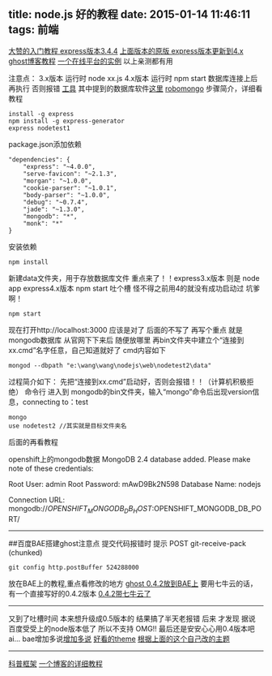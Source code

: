 title: node.js 好的教程
date: 2015-01-14 11:46:11
tags: 前端
---
[大赞的入门教程 express版本3.4.4](http://www.unfish.net/archives/772-20131207.html)
[上面版本的原版 express版本更新到4.x](http://cwbuecheler.com/web/tutorials/2013/node-express-mongo/)
[ghost博客教程](http://capbone.com/ghost/)
[一个在线平台的实例](http://www.cnblogs.com/gaojun/p/4153965.html)
以上亲测都有用
<!--more-->
注意点：
3.x版本 运行时 node xx.js
4.x版本 运行时  npm start
数据库连接上后 再执行 否则报错
[工具](http://xuyuan923.github.io/2014/09/25/nodejs-notes/) 其中提到的数据库软件[这里](http://yhv5.com/mongovue_480.html)
[robomongo](http://qianduanblog.com/post/nodejs-learning-12-robomongo-mongodb-client.html)
步骤简介，详细看教程

    install -g express
    npm install -g express-generator
    express nodetest1
package.json添加依赖

    "dependencies": {
        "express": "~4.0.0",
        "serve-favicon": "~2.1.3",
        "morgan": "~1.0.0",
        "cookie-parser": "~1.0.1",
        "body-parser": "~1.0.0",
        "debug": "~0.7.4",
        "jade": "~1.3.0",
        "mongodb": "*",
        "monk": "*"
    }
安装依赖

    npm install
新建data文件夹，用于存放数据库文件
重点来了！！express3.x版本 则是 node app
express4.x版本 npm start
吐个槽 怪不得之前用4的就没有成功启动过 坑爹啊！

    npm start
现在打开http://localhost:3000  应该是对了
后面的不写了 再写个重点 就是mongodb数据库
从官网下下来后 随便放哪里 再bin文件夹中建立个“连接到xx.cmd”名字任意，自己知道就好了 cmd内容如下

    mongod --dbpath "e:\wang\wang\nodejs\web\nodetest2\data"
过程简介如下：
先把“连接到xx.cmd”启动好，否则会报错！！（计算机积极拒绝）
命令行 进入到 mongodb的bin文件夹，输入“mongo”命令后出现version信息，connecting to：test

    mongo
    use nodetest2 //其实就是目标文件夹名
后面的再看教程

openshift上的mongodb数据
MongoDB 2.4 database added.  Please make note of these credentials:

   Root User:     admin
   Root Password: mAwD9Bk2N598
   Database Name: nodejs

Connection URL: mongodb://$OPENSHIFT_MONGODB_DB_HOST:$OPENSHIFT_MONGODB_DB_PORT/


***
##百度BAE搭建ghost注意点
提交代码报错时 提示 POST git-receive-pack (chunked)  

    git config http.postBuffer 524288000
放在BAE上的教程,重点看修改的地方
[ghost 0.4.2放到BAE上](http://www.ghostchina.com/install-ghost-in-bae-base-instalation/)
要用七牛云的话，有一个直接写好的0.4.2版本
[0.4.2带七牛云了](https://github.com/ghostchina/Ghost-0.4.2-qiniu)
***
又到了吐槽时间 本来想升级成0.5版本的 结果搞了半天老报错 后来 才发现  据说  百度受受上的node版本低了 所以不支持  OMG!!
最后还是安安心心用0.4版本吧 ai...
bae增加多说[增加多说](http://www.thebeet.cn/gei-ghostzeng-jia-duo-shuo-ping-lun-zu-jian/)
[好看的theme](https://marcosn.com/willsong-ghost-theme/)
[根据上面的这个自己改的主题](http://nuomixin.qiniudn.com/blog-willsong_wang.zip)
***
[科普框架](http://idlelife.org/archives/516)
[一个博客的详细教程](https://github.com/nswbmw/N-blog)





